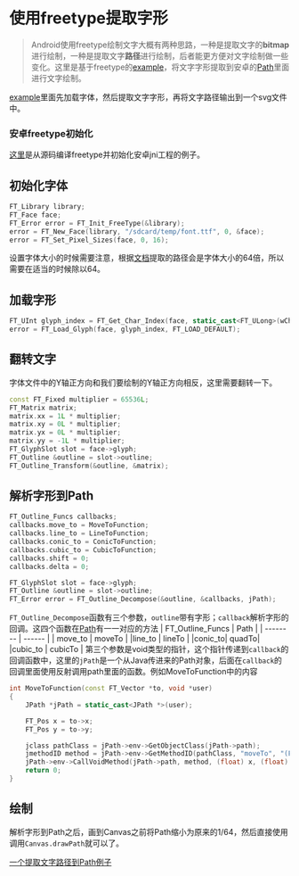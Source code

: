# 使用freetype提取字形

> Android使用freetype绘制文字大概有两种思路，一种是提取文字的**bitmap**进行绘制，一种是提取文字**路径**进行绘制，后者能更方便对文字绘制做一些变化。这里是基于freetype的[example](https://www.freetype.org/freetype2/docs/tutorial/example5.cpp)，将文字字形提取到安卓的[Path](https://developer.android.com/reference/android/graphics/Path)里面进行文字绘制。

[example](https://www.freetype.org/freetype2/docs/tutorial/example5.cpp)里面先加载字体，然后提取文字字形，再将文字路径输出到一个svg文件中。

### 安卓freetype初始化
[这里](https://juejin.im/post/5b24dd55f265da597c771f17)是从源码编译freetype并初始化安卓jni工程的例子。

## 初始化字体
```cpp
FT_Library library;
FT_Face face;
FT_Error error = FT_Init_FreeType(&library);
error = FT_New_Face(library, "/sdcard/temp/font.ttf", 0, &face);
error = FT_Set_Pixel_Sizes(face, 0, 16);
```
设置字体大小的时候需要注意，根据[文档](https://www.freetype.org/freetype2/docs/glyphs/glyphs-6.html)提取的路径会是字体大小的64倍，所以需要在适当的时候除以64。

## 加载字形
```cpp
FT_UInt glyph_index = FT_Get_Char_Index(face, static_cast<FT_ULong>(wChar));
error = FT_Load_Glyph(face, glyph_index, FT_LOAD_DEFAULT);
```

## 翻转文字
字体文件中的Y轴正方向和我们要绘制的Y轴正方向相反，这里需要翻转一下。
```cpp
const FT_Fixed multiplier = 65536L;
FT_Matrix matrix;
matrix.xx = 1L * multiplier;
matrix.xy = 0L * multiplier;
matrix.yx = 0L * multiplier;
matrix.yy = -1L * multiplier;
FT_GlyphSlot slot = face->glyph;
FT_Outline &outline = slot->outline;
FT_Outline_Transform(&outline, &matrix);
```

## 解析字形到Path
```cpp
FT_Outline_Funcs callbacks;
callbacks.move_to = MoveToFunction;
callbacks.line_to = LineToFunction;
callbacks.conic_to = ConicToFunction;
callbacks.cubic_to = CubicToFunction;
callbacks.shift = 0;
callbacks.delta = 0;

FT_GlyphSlot slot = face->glyph;
FT_Outline &outline = slot->outline;
FT_Error error = FT_Outline_Decompose(&outline, &callbacks, jPath);
```
`FT_Outline_Decompose`函数有三个参数，`outline`带有字形；`callback`解析字形的回调。这四个函数在[Path](https://developer.android.com/reference/android/graphics/Path)有一一对应的方法
| FT_Outline_Funcs | Path |
| -------- | ------ |
| move_to | moveTo |
|line_to | lineTo |
|conic_to| quadTo|
|cubic_to | cubicTo |
第三个参数是void类型的指针，这个指针传递到`callback`的回调函数中，这里的`jPath`是一个从Java传进来的Path对象，后面在`callback`的回调里面使用反射调用path里面的函数。例如MoveToFunction中的内容
```cpp
int MoveToFunction(const FT_Vector *to, void *user)
{
    JPath *jPath = static_cast<JPath *>(user);

    FT_Pos x = to->x;
    FT_Pos y = to->y;

    jclass pathClass = jPath->env->GetObjectClass(jPath->path);
    jmethodID method = jPath->env->GetMethodID(pathClass, "moveTo", "(FF)V");
    jPath->env->CallVoidMethod(jPath->path, method, (float) x, (float) y);
    return 0;
}
```

## 绘制
解析字形到Path之后，画到Canvas之前将Path缩小为原来的1/64，然后直接使用调用`Canvas.drawPath`就可以了。

[一个提取文字路径到Path例子](https://link.juejin.im/?target=https%3A%2F%2Fgithub.com%2Fiamjinge%2FAndroidFreetypeSample)